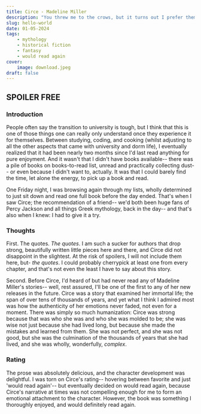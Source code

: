 ```yaml
---
title: Circe - Madeline Miller
description: "You threw me to the crows, but it turns out I prefer them to you."
slug: hello-world
date: 01-05-2024 
tags:
    - mythology
    - historical fiction
    - fantasy
    - would read again
cover:
    image: download.jpeg
draft: false
---
```


## SPOILER FREE

### Introduction

People often say the transition to university is tough, but I think that this is one of those things one can really only understand once they experience it for themselves. Between studying, coding, and cooking (whilst adjusting to all the other aspects that came with university and dorm life), I eventually realized that it had been nearly two months since I'd last read anything for pure enjoyment. And it wasn't that I didn't have books available-- there was a pile of books on books-to-read list, unread and practically collecting dust-- or even because I didn't want to, actually. It was that I could barely find the time, let alone the energy, to pick up a book and read.

One Friday night, I was browsing again through my lists, wholly determined to just sit down and read one full book before the day ended. That's when I saw Circe; the recommendation of a friend-- we'd both been huge fans of Percy Jackson and all things Greek mythology, back in the day-- and that's also when I knew: I had to give it a try.

### Thoughts

First. The quotes. *The quotes*. I am such a sucker for authors that drop strong, beautifully written little pieces here and there, and Circe did not disappoint in the slightest. At the risk of spoilers, I will not include them here, but- *the quotes*. I could probably cherrypick at least one from every chapter, and that's not even the least I have to say about this story. 

Second. Before Circe, I'd heard of but had never read any of Madeline Miller's stories-- well, rest assured, I'll be one of the first to any of her new releases in the future. Circe was a story that examined her immortal life; the span of over tens of thousands of years, and yet what I think I admired most was how the authenticity of her emotions never faded, not even for a moment. There was simply so much humanization: Circe was strong because that was who she was and who she was molded to be; she was wise not just because she had lived long, but because she made the mistakes and learned from them. She was not perfect, and she was not good, but she was the culmination of the thousands of years that she had lived, and she was wholly, wonderfully, *complex*. 

### Rating

The prose was absolutely delicious, and the character development was delightful. I was torn on Circe's rating-- hovering between favorite and just 'would read again'-- but eventually decided on would read again, because Circe's narrative at times was not compelling enough for me to form an emotional attachment to the character. However, the book was something I thoroughly enjoyed, and would definitely read again.